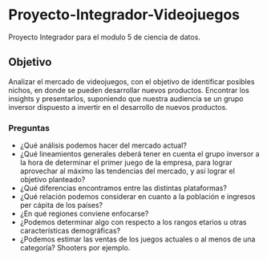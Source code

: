 # Proyecto-Integrador-Videojuegos
Proyecto Integrador para el modulo 5 de ciencia de datos.

## Objetivo

Analizar el mercado de videojuegos, con el objetivo de identificar posibles nichos, en donde se pueden desarrollar nuevos productos. Encontrar los insights y presentarlos, suponiendo que nuestra audiencia se un grupo inversor dispuesto a invertir en el desarrollo de nuevos productos.


### Preguntas

- ¿Qué análisis podemos hacer del mercado actual?
- ¿Qué lineamientos generales deberá tener en cuenta el grupo inversor a la hora de determinar el primer juego de la empresa, para lograr aprovechar al máximo las tendencias del mercado, y así lograr el objetivo planteado?
- ¿Qué diferencias encontramos entre las distintas plataformas?
- ¿Qué relación podemos considerar en cuanto a la población e ingresos per cápita de los países?
- ¿En qué regiones conviene enfocarse?
- ¿Podemos determinar algo con respecto a los rangos etarios u otras características demográficas?
- ¿Podemos estimar las ventas de los juegos actuales o al menos de una categoría? Shooters por ejemplo.
